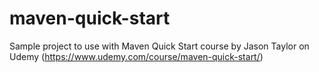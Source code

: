 # maven-quick-start
Sample project to use with Maven Quick Start course by Jason Taylor on Udemy (https://www.udemy.com/course/maven-quick-start/)
